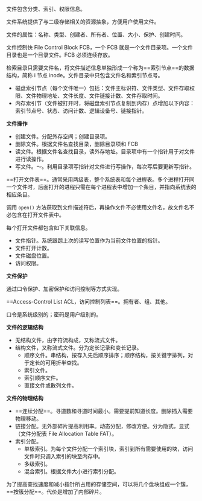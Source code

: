 ---
---

文件包含分类、索引、权限信息。

文件系统提供了与二级存储相关的资源抽象，方便用户使用文件。

文件的属性：名称、类型、创建者、所有者、位置、大小、保护、创建时间。

文件控制快 File Control Block FCB，一个 FCB 就是一个文件目录项。一个文件目录也是一个目录文件。FCB 必须连续存放。

检索目录只需要文件名，将文件描述信息单独形成一个称为==索引节点==的数据结构，简称 i 节点 inode。文件目录中只包含文件名和索引节点号。

- 磁盘索引节点（每个文件唯一）包括：文件主标识符、文件类型、文件存取权限、文件物理地址、文件长度、文件链接计数、文件存取时间。
- 内存索引节（文件被打开时，将磁盘索引节点复制到内存）点增加以下内容：索引节点号、状态、访问计数、逻辑设备号、链接指针。

**文件操作**

- 创建文件。分配外存空间；创建目录项。
- 删除文件。根据文件名查找目录，删除目录项和 FCB
- 读文件。根据文件名查找目录，读外存地址。目录项中有一个指针用于对文件进行读操作。
- 写文件。～。利用目录项写指针对文件进行写操作，每次写后要更新写指针。

==打开文件表==。通常采用两级表，整个系统表和每个进程表。多个进程打开同一个文件时，后面打开的进程只需在每个进程表中增加一个条目，并指向系统表的相应条目。

调用 `open()` 方法获取到文件描述符后，再操作文件不必使用文件名，故文件名不必包含在打开文件表中。

每个打开文件都包含如下关联信息。

- 文件指针。系统跟踪上次的读写位置作为当前文件位置的指针。
- 文件打开计数。
- 文件磁盘位置。
- 访问权限。

**文件保护**

通过口令保护、加密保护和访问控制等方式实现。

==Access-Control List ACL，访问控制列表==。拥有者、组、其他。

口令是系统级别的；密码是用户级别的。

**文件的逻辑结构**

- 无结构文件，由字符流构成，又称流式文件。
- 结构文件，又称流式文件。分为定长记录和变长记录。
	- 顺序文件。串结构，按存入先后顺序排序；顺序结构，按关键字排列，对于定长的可用折半查找。
	- 索引文件。
	- 索引顺序文件。
	- 直接文件或散列文件。

**文件的物理结构**

- ==连续分配==。寻道数和寻道时间最小。需要提前知道长度。删除插入需要物理移动。
- 链接分配。无外部碎片提高利用率。动态分配，修改方便。分为隐式，显式（文件分配表 File Allocation Table FAT）。
- 索引分配。
	- 单极索引。为每个文件分配一个索引块，索引到所有需要使用的块，访问文件时只调入索引的块至内存中。
	- 多级索引。
	- 混合索引。根据文件大小进行索引分配。

为了提高查找速度和减小指针所占用的存储空间，可以将几个盘块组成一个簇，==按簇分配==。代价是增加了内部碎片。